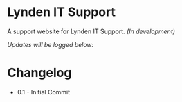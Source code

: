 # Lynden IT Support
A support website for Lynden IT Support.
*(In development)*

*Updates will be logged below:*
# Changelog
- 0.1 - Initial Commit
